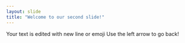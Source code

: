 ```yaml
---
layout: slide
title: "Welcome to our second slide!"
---
```

Your text is edited with new line or emoji
Use the left arrow to go back!
